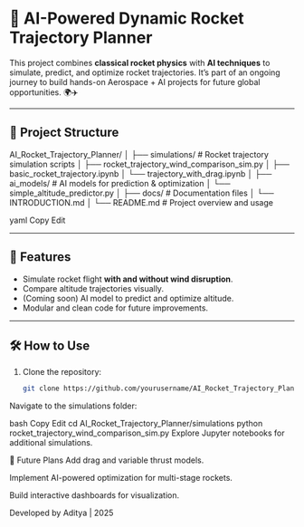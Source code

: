 # 🚀 AI-Powered Dynamic Rocket Trajectory Planner

This project combines **classical rocket physics** with **AI techniques** to simulate, predict, and optimize rocket trajectories. It’s part of an ongoing journey to build hands-on Aerospace + AI projects for future global opportunities. 🌍✈️

---

## 📂 Project Structure

AI_Rocket_Trajectory_Planner/
│
├── simulations/ # Rocket trajectory simulation scripts
│ ├── rocket_trajectory_wind_comparison_sim.py
│ ├── basic_rocket_trajectory.ipynb
│ └── trajectory_with_drag.ipynb
│
├── ai_models/ # AI models for prediction & optimization
│ └── simple_altitude_predictor.py
│
├── docs/ # Documentation files
│ └── INTRODUCTION.md
│
└── README.md # Project overview and usage

yaml
Copy
Edit

---

## 🚀 Features
- Simulate rocket flight **with and without wind disruption**.
- Compare altitude trajectories visually.
- (Coming soon) AI model to predict and optimize altitude.
- Modular and clean code for future improvements.

---

## 🛠️ How to Use
1. Clone the repository:
   ```bash
   git clone https://github.com/yourusername/AI_Rocket_Trajectory_Planner.git
Navigate to the simulations folder:

bash
Copy
Edit
cd AI_Rocket_Trajectory_Planner/simulations
python rocket_trajectory_wind_comparison_sim.py
Explore Jupyter notebooks for additional simulations.

🧠 Future Plans
Add drag and variable thrust models.

Implement AI-powered optimization for multi-stage rockets.

Build interactive dashboards for visualization.

Developed by Aditya | 2025


